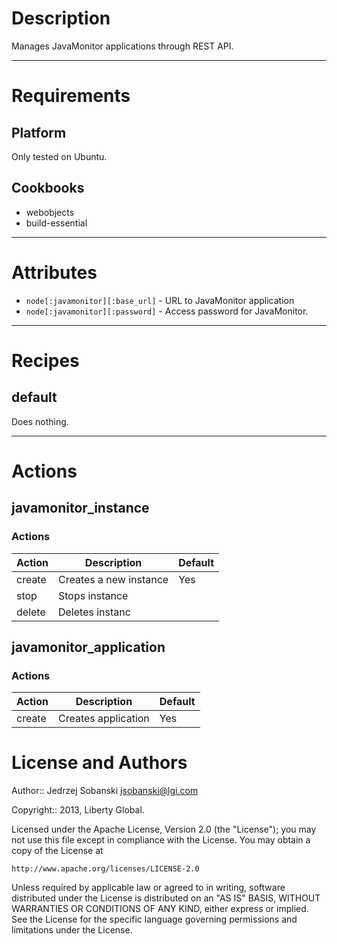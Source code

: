 Description
===========

Manages JavaMonitor applications through REST API.

---
Requirements
============

Platform
--------

Only tested on Ubuntu.

Cookbooks
---------

* webobjects
* build-essential

---
Attributes
==========

* `node[:javamonitor][:base_url]` - URL to JavaMonitor application
* `node[:javamonitor][:password]` - Access password for JavaMonitor.

---
Recipes
=======

default
-------

Does nothing.

---
Actions
=====

javamonitor_instance
-----

### Actions
Action  | Description 			| Default
------- | ------------                  | --------
create  | Creates a new instance        | Yes
stop    | Stops instance                | 
delete  | Deletes instanc               | 



javamonitor_application
-----

### Actions
Action  | Description 			| Default
------- | ------------                  | --------
create  | Creates application           | Yes



License and Authors
===================

Author:: Jedrzej Sobanski <jsobanski@lgi.com>

Copyright:: 2013, Liberty Global.

Licensed under the Apache License, Version 2.0 (the "License");
you may not use this file except in compliance with the License.
You may obtain a copy of the License at

    http://www.apache.org/licenses/LICENSE-2.0

Unless required by applicable law or agreed to in writing, software
distributed under the License is distributed on an "AS IS" BASIS,
WITHOUT WARRANTIES OR CONDITIONS OF ANY KIND, either express or implied.
See the License for the specific language governing permissions and
limitations under the License.
